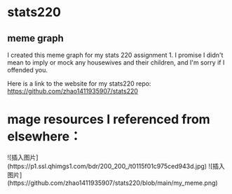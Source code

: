 # stats220
## meme graph
I created this meme graph for my stats 220 assignment 1. I promise I didn't mean to imply or mock any housewives and their children, and I'm sorry if I offended you.

Here is a link to the website for my stats220 repo: https://github.com/zhao1411935907/stats220

<h1>mage resources I referenced from elsewhere：
</h1>
![插入图片](https://p1.ssl.qhimgs1.com/bdr/200_200_/t0115f01c975ced943d.jpg)
![插入图片](https://github.com/zhao1411935907/stats220/blob/main/my_meme.png)
